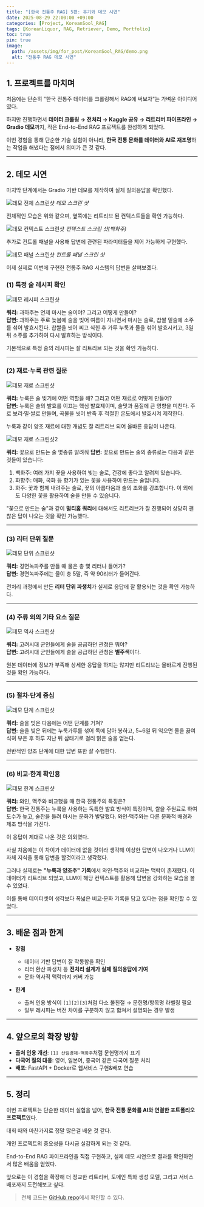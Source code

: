 ```yaml
---
title: "[한국 전통주 RAG] 5편: 후기와 데모 시연"
date: 2025-08-29 22:00:00 +09:00
categories: [Project, KoreanSool_RAG]
tags: [KoreanLiquor, RAG, Retriever, Demo, Portfolio]
toc: true
pin: true
image:
  path: /assets/img/for_post/KoreanSool_RAG/demo.png
  alt: "전통주 RAG 데모 시연"
---
```


## 1. 프로젝트를 마치며

처음에는 단순히 "한국 전통주 데이터를 크롤링해서 RAG에 써보자"는 가벼운 아이디어였다.

하지만 진행하면서 **데이터 크롤링 → 전처리 → Kaggle 공유 → 리트리버 파이프라인 → Gradio 데모**까지, 작은 End-to-End RAG 프로젝트를 완성하게 되었다.

이번 경험을 통해 단순한 기술 실험이 아니라, **한국 전통 문화를 데이터와 AI로 재조명**하는 작업을 해냈다는 점에서 의미가 큰 것 같다.

---

## 2. 데모 시연

마지막 단계에서는 Gradio 기반 데모를 제작하여 실제 질의응답을 확인했다.

![데모 전체 스크린샷](/assets/img/for_post/KoreanSool_RAG/demo.png)
*데모 스크린 샷*

전체적인 모습은 위와 같으며, 옆쪽에는 리트리브 된 컨텍스트들을 확인 가능하다.

![데모 컨텍스트 스크린샷](/assets/img/for_post/KoreanSool_RAG/demo_context.png)
*컨텍스트 스크린 샷(백화주)*

추가로 컨트롤 패널을 사용해 답변에 관련된 파라미터들을 제어 가능하게 구현했다.

![데모 패널 스크린샷](/assets/img/for_post/KoreanSool_RAG/demo_panel.png)
*컨트롤 패널 스크린 샷*

이제 실제로 이번에 구현한 전통주 RAG 시스템의 답변을 살펴보겠다.

### (1) 특정 술 레시피 확인

![데모 레시피 스크린샷](/assets/img/for_post/KoreanSool_RAG/demo1.png)

**쿼리:** 과하주는 언제 마시는 술이야? 그리고 어떻게 만들어?  
**답변:** 과하주는 주로 늦봄에 술을 빚어 여름이 지나면서 마시는 술로, 찹쌀 밑술에 소주를 섞어 발효시킨다. 찹쌀을 씻어 찌고 식힌 후 가루 누룩과 물을 섞어 발효시키고, 3일 뒤 소주를 추가하여 다시 발효하는 방식이다.

기본적으로 특정 술의 레시피는 잘 리트리브 되는 것을 확인 가능하다.

---

### (2) 재료·누룩 관련 질문

![데모 재료 스크린샷](/assets/img/for_post/KoreanSool_RAG/demo2.png)

**쿼리:** 누룩은 술 빚기에 어떤 역할을 해? 그리고 어떤 재료로 어떻게 만들어?  
**답변:** 누룩은 술의 발효를 이끄는 핵심 발효제이며, 술맛과 품질에 큰 영향을 미친다. 주로 보리·밀·쌀로 만들며, 곡물을 씻어 반죽 후 적절한 온도에서 발효시켜 제작한다.

누룩과 같이 양조 재료에 대한 개념도 잘 리트리브 되어 올바른 응답이 나온다.

![데모 재료 스크린샷2](/assets/img/for_post/KoreanSool_RAG/demo3.png)

**쿼리:** 꽃으로 만드는 술 몇종류 알려줘
**답변:** 꽃으로 만드는 술의 종류로는 다음과 같은 것들이 있습니다:
1. 백화주: 여러 가지 꽃을 사용하여 빚는 술로, 건강에 좋다고 알려져 있습니다.
2. 화향주: 매화, 국화 등 향기가 있는 꽃을 사용하여 만드는 술입니다.
3. 화주: 꽃과 함께 내려주는 술로, 꽃의 아름다움과 술의 조화를 강조합니다.
이 외에도 다양한 꽃을 활용하여 술을 만들 수 있습니다.

"꽃으로 만드는 술"과 같이 **멀티홉 쿼리**에 대해서도 리트리브가 잘 진행되어 상당히 괜찮은 답이 나오는 것을 확인 가능했다.

---

### (3) 리터 단위 질문

![데모 단위 스크린샷](/assets/img/for_post/KoreanSool_RAG/demo4.png)

**쿼리:** 경면녹파주를 만들 때 물은 총 몇 리터나 들어가?  
**답변:** 경면녹파주에는 물이 총 5말, 즉 약 90리터가 들어간다.  

전처리 과정에서 만든 **리터 단위 파생치**가 실제로 응답에 잘 활용되는 것을 확인 가능하다.

---

### (4) 주류 외의 기타 요소 질문

![데모 역사 스크린샷](/assets/img/for_post/KoreanSool_RAG/demo5.png)

**쿼리:** 고려시대 군인들에게 술을 공급하던 관청은 뭐야?  
**답변:** 고려시대 군인들에게 술을 공급하던 관청은 **별주색**이다.  

원본 데이터에 정보가 부족해 상세한 응답을 하지는 않지만 리트리브는 올바르게 진행된 것을 확인 가능하다.

---

### (5) 절차·단계 중심

![데모 단계 스크린샷](/assets/img/for_post/KoreanSool_RAG/demo6.png)

**쿼리:** 술을 빚은 다음에는 어떤 단계를 거쳐?  
**답변:** 술을 빚은 뒤에는 누룩가루를 섞어 독에 담아 봉하고, 5~6일 뒤 익으면 물을 끓여 식혀 부은 후 하루 지난 뒤 삼태기로 걸러 맑은 술을 얻는다.

전반적인 양조 단계에 대한 답변 또한 잘 수행한다.

---

### (6) 비교·한계 확인용

![데모 한계 스크린샷](/assets/img/for_post/KoreanSool_RAG/demo7.png)

**쿼리:** 와인, 맥주와 비교했을 때 한국 전통주의 특징은?  
**답변:** 한국 전통주는 누룩을 사용하는 독특한 발효 방식이 특징이며, 쌀을 주원료로 하여 도수가 높고, 술잔을 돌려 마시는 문화가 발달했다. 와인·맥주와는 다른 문화적 배경과 제조 방식을 가진다.  

이 응답이 제대로 나온 것은 의외였다.

사실 처음에는 이 차이가 데이터에 없을 것이라 생각해 이상한 답변이 나오거나 LLM이 자체 지식을 통해 답변을 할것이라고 생각했다.

그러나 실제로는 **"누룩과 양조주" 기록**에서 와인·맥주와 비교하는 맥락이 존재했다. 이 데이터가 리트리브 되었고, LLM이 해당 컨텍스트를 활용해 답변을 강화하는 모습을 볼 수 있었다. 

이를 통해 데이터셋이 생각보다 폭넓은 비교·문화 기록을 담고 있다는 점을 확인할 수 있었다.

---

## 3. 배운 점과 한계

- **장점**  
  - 데이터 기반 답변이 잘 작동함을 확인  
  - 리터 환산 파생치 등 **전처리 설계가 실제 질의응답에 기여**  
  - 문화·역사적 맥락까지 커버 가능  

- **한계**  
  - 출처 인용 방식이 `[1][2][3]`처럼 다소 불친절 → 문헌명/항목명 라벨링 필요  
  - 일부 레시피는 버전 차이를 구분하지 않고 합쳐서 설명되는 경우 발생  

---

## 4. 앞으로의 확장 방향

- **출처 인용 개선**: `[1] 산림경제·백화주`처럼 문헌명까지 표기  
- **다국어 질의 대응**: 영어, 일본어, 중국어 같은 다국어 질문 처리  
- **배포**: FastAPI + Docker로 웹서비스 구현&배포 연습

---

## 5. 정리

이번 프로젝트는 단순한 데이터 실험을 넘어, **한국 전통 문화를 AI와 연결한 포트폴리오 프로젝트**였다.

대회 때와 마찬가지로 정말 많은걸 배운 것 같다.

개인 프로젝트의 중요성을 다시금 실감하게 되는 것 같다.

End-to-End RAG 파이프라인을 직접 구현하고, 실제 데모 시연으로 결과를 확인하면서 많은 배움을 얻었다.  

앞으로는 이 경험을 확장해 더 정교한 리트리버, 도메인 특화 생성 모델, 그리고 서비스 배포까지 도전해보고 싶다.  

> 전체 코드는 [GitHub repo](https://github.com/Jaeuk-Han/korean-traditional-liquor-dataset)에서 확인할 수 있다.  
